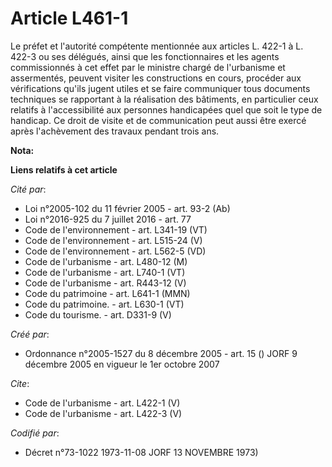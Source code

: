 # Article L461-1

Le préfet et l'autorité compétente mentionnée aux articles L. 422-1 à L. 422-3 ou ses délégués, ainsi que les fonctionnaires
et les agents commissionnés à cet effet par le ministre chargé de l'urbanisme et assermentés, peuvent visiter les
constructions en cours, procéder aux vérifications qu'ils jugent utiles et se faire communiquer tous documents techniques se
rapportant à la réalisation des bâtiments, en particulier ceux relatifs à l'accessibilité aux personnes handicapées quel que
soit le type de handicap. Ce droit de visite et de communication peut aussi être exercé après l'achèvement des travaux
pendant trois ans.

**Nota:**



**Liens relatifs à cet article**

_Cité par_:

  - Loi n°2005-102 du 11 février 2005 - art. 93-2 (Ab)
  - Loi n°2016-925 du 7 juillet 2016 - art. 77
  - Code de l'environnement - art. L341-19 (VT)
  - Code de l'environnement - art. L515-24 (V)
  - Code de l'environnement - art. L562-5 (VD)
  - Code de l'urbanisme - art. L480-12 (M)
  - Code de l'urbanisme - art. L740-1 (VT)
  - Code de l'urbanisme - art. R443-12 (V)
  - Code du patrimoine - art. L641-1 (MMN)
  - Code du patrimoine. - art. L630-1 (VT)
  - Code du tourisme. - art. D331-9 (V)

_Créé par_:

  - Ordonnance n°2005-1527 du 8 décembre 2005 - art. 15 () JORF 9 décembre 2005 en vigueur le 1er octobre 2007

_Cite_:

  - Code de l'urbanisme - art. L422-1 (V)
  - Code de l'urbanisme - art. L422-3 (V)

_Codifié par_:

  - Décret n°73-1022 1973-11-08 JORF 13 NOVEMBRE 1973)
